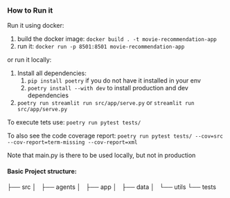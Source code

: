 ### How to Run it

Run it using docker:
1. build the docker image: `docker build . -t movie-recommendation-app`
2. run it: `docker run -p 8501:8501 movie-recommendation-app`

or run it locally:
1. Install all dependencies: 
   1. `pip install poetry` if you do not have it installed in your env
   2. `poetry install --with dev` to install production and dev dependencies
2. `poetry run streamlit run src/app/serve.py`  or `streamlit run src/app/serve.py`

To execute tets use: 
`poetry run pytest tests/`

To also see the code coverage report:
`poetry run pytest tests/ --cov=src --cov-report=term-missing --cov-report=xml`

Note that main.py is there to be used locally, but not in production


#### Basic Project structure:

├── src
│   ├── agents
│   ├── app
│   ├── data
│   └── utils
└── tests

